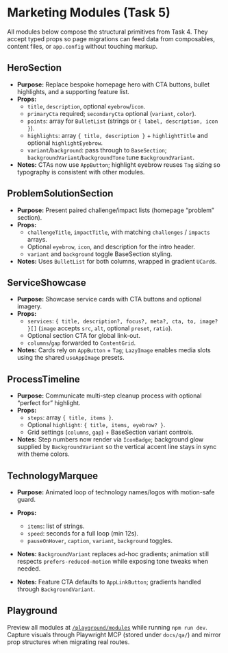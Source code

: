 # Marketing Modules (Task 5)

All modules below compose the structural primitives from Task 4. They accept typed props so page migrations can feed data from composables, content files, or `app.config` without touching markup.

## HeroSection
- **Purpose:** Replace bespoke homepage hero with CTA buttons, bullet highlights, and a supporting feature list.
- **Props:**
  - `title`, `description`, optional `eyebrow`/`icon`.
  - `primaryCta` required; `secondaryCta` optional (`variant`, `color`).
  - `points`: array for `BulletList` (strings or `{ label, description, icon }`).
  - `highlights`: array `{ title, description }` + `highlightTitle` and optional `highlightEyebrow`.
  - `variant`/`background`: pass through to `BaseSection`; `backgroundVariant`/`backgroundTone` tune `BackgroundVariant`.
- **Notes:** CTAs now use `AppButton`; highlight eyebrow reuses `Tag` sizing so typography is consistent with other modules.

## ProblemSolutionSection
- **Purpose:** Present paired challenge/impact lists (homepage “problem” section).
- **Props:**
  - `challengeTitle`, `impactTitle`, with matching `challenges` / `impacts` arrays.
  - Optional `eyebrow`, `icon`, and description for the intro header.
  - `variant` and `background` toggle BaseSection styling.
- **Notes:** Uses `BulletList` for both columns, wrapped in gradient `UCard`s.

## ServiceShowcase
- **Purpose:** Showcase service cards with CTA buttons and optional imagery.
- **Props:**
  - `services`: `{ title, description?, focus?, meta?, cta, to, image? }[]` (`image` accepts `src`, `alt`, optional `preset`, `ratio`).
  - Optional section CTA for global link-out.
  - `columns`/`gap` forwarded to `ContentGrid`.
- **Notes:** Cards rely on `AppButton` + `Tag`; `LazyImage` enables media slots using the shared `useAppImage` presets.

## ProcessTimeline
- **Purpose:** Communicate multi-step cleanup process with optional “perfect for” highlight.
- **Props:**
  - `steps`: array `{ title, items }`.
  - Optional `highlight`: `{ title, items, eyebrow? }`.
  - Grid settings (`columns`, `gap`) + BaseSection variant controls.
- **Notes:** Step numbers now render via `IconBadge`; background glow supplied by `BackgroundVariant` so the vertical accent line stays in sync with theme colors.

## TechnologyMarquee
- **Purpose:** Animated loop of technology names/logos with motion-safe guard.
- **Props:**
  - `items`: list of strings.
  - `speed`: seconds for a full loop (min 12s).
  - `pauseOnHover`, `caption`, `variant`, `background` toggles.
- **Notes:** `BackgroundVariant` replaces ad-hoc gradients; animation still respects `prefers-reduced-motion` while exposing tone tweaks when needed.

- **Notes:** Feature CTA defaults to `AppLinkButton`; gradients handled through `BackgroundVariant`.

## Playground
Preview all modules at [`/playground/modules`](http://localhost:3000/playground/modules) while running `npm run dev`. Capture visuals through Playwright MCP (stored under `docs/qa/`) and mirror prop structures when migrating real routes.
